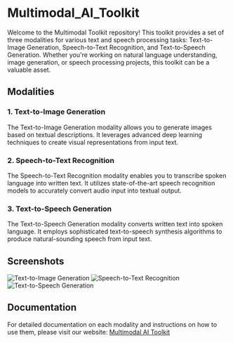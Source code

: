 # Multimodal_AI_Toolkit

Welcome to the Multimodal Toolkit repository! This toolkit provides a set of three modalities for various text and speech processing tasks: Text-to-Image Generation, Speech-to-Text Recognition, and Text-to-Speech Generation. Whether you're working on natural language understanding, image generation, or speech processing projects, this toolkit can be a valuable asset.

## Modalities

### 1. Text-to-Image Generation
The Text-to-Image Generation modality allows you to generate images based on textual descriptions. It leverages advanced deep learning techniques to create visual representations from input text. 

### 2. Speech-to-Text Recognition
The Speech-to-Text Recognition modality enables you to transcribe spoken language into written text. It utilizes state-of-the-art speech recognition models to accurately convert audio input into textual output.

### 3. Text-to-Speech Generation
The Text-to-Speech Generation modality converts written text into spoken language. It employs sophisticated text-to-speech synthesis algorithms to produce natural-sounding speech from input text.

## Screenshots

![Text-to-Image Generation](tti.png)
![Speech-to-Text Recognition](stt.png)
![Text-to-Speech Generation](tts.png)


## Documentation
For detailed documentation on each modality and instructions on how to use them, please visit our website: [Multimodal AI Toolkit](https://orange-pond-05cc66c10.5.azurestaticapps.net/)


